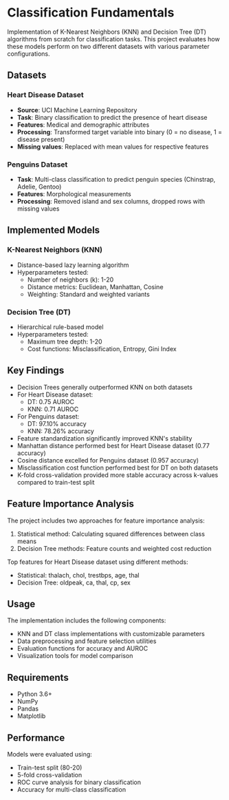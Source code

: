 # Classification Fundamentals

Implementation of K-Nearest Neighbors (KNN) and Decision Tree (DT) algorithms from scratch for classification tasks. This project evaluates how these models perform on two different datasets with various parameter configurations.

## Datasets

### Heart Disease Dataset
- **Source**: UCI Machine Learning Repository
- **Task**: Binary classification to predict the presence of heart disease
- **Features**: Medical and demographic attributes
- **Processing**: Transformed target variable into binary (0 = no disease, 1 = disease present)
- **Missing values**: Replaced with mean values for respective features

### Penguins Dataset
- **Task**: Multi-class classification to predict penguin species (Chinstrap, Adelie, Gentoo)
- **Features**: Morphological measurements
- **Processing**: Removed island and sex columns, dropped rows with missing values

## Implemented Models

### K-Nearest Neighbors (KNN)
- Distance-based lazy learning algorithm
- Hyperparameters tested:
  - Number of neighbors (k): 1-20
  - Distance metrics: Euclidean, Manhattan, Cosine
  - Weighting: Standard and weighted variants

### Decision Tree (DT)
- Hierarchical rule-based model
- Hyperparameters tested:
  - Maximum tree depth: 1-20
  - Cost functions: Misclassification, Entropy, Gini Index

## Key Findings

- Decision Trees generally outperformed KNN on both datasets
- For Heart Disease dataset:
  - DT: 0.75 AUROC
  - KNN: 0.71 AUROC
- For Penguins dataset:
  - DT: 97.10% accuracy
  - KNN: 78.26% accuracy
- Feature standardization significantly improved KNN's stability
- Manhattan distance performed best for Heart Disease dataset (0.77 accuracy)
- Cosine distance excelled for Penguins dataset (0.957 accuracy)
- Misclassification cost function performed best for DT on both datasets
- K-fold cross-validation provided more stable accuracy across k-values compared to train-test split

## Feature Importance Analysis

The project includes two approaches for feature importance analysis:
1. Statistical method: Calculating squared differences between class means
2. Decision Tree methods: Feature counts and weighted cost reduction

Top features for Heart Disease dataset using different methods:
- Statistical: thalach, chol, trestbps, age, thal
- Decision Tree: oldpeak, ca, thal, cp, sex

## Usage

The implementation includes the following components:
- KNN and DT class implementations with customizable parameters
- Data preprocessing and feature selection utilities
- Evaluation functions for accuracy and AUROC
- Visualization tools for model comparison

## Requirements

- Python 3.6+
- NumPy
- Pandas
- Matplotlib

## Performance

Models were evaluated using:
- Train-test split (80-20)
- 5-fold cross-validation
- ROC curve analysis for binary classification
- Accuracy for multi-class classification
